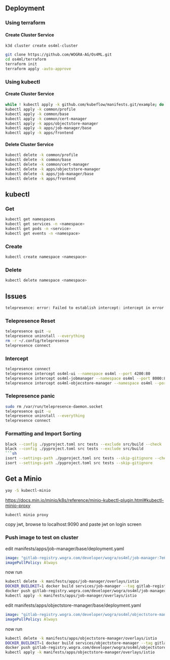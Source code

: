 ## Deployment
### Using terraform
#### Create Cluster Service
```sh
k3d cluster create os4ml-cluster
```
```sh
git clone https://github.com/WOGRA-AG/Os4ML.git
cd os4ml/terraform
terraform init
terraform apply -auto-approve
```
### Using kubectl
#### Create Cluster Service
```sh
while ! kubectl apply -k github.com/kubeflow/manifests.git/example; do echo "Retrying to apply resources"; sleep 10; done
kubectl apply -k common/profile
kubectl apply -k common/base
kubectl apply -k common/cert-manager
kubectl apply -k apps/objectstore-manager
kubectl apply -k apps/job-manager/base
kubectl apply -k apps/frontend
```

#### Delete Cluster Service
```sh
kubectl delete -k common/profile
kubectl delete -k common/base
kubectl delete -k common/cert-manager
kubectl delete -k apps/objectstore-manager
kubectl delete -k apps/job-manager/base
kubectl delete -k apps/frontend
```

## kubectl
### Get
```sh
kubectl get namespaces
kubectl get services -n <namespace>
kubectl get pods -n <service>
kubectl get events -n <namespace> 
```
### Create
```sh
kubectl create namespace <namespace>
```
### Delete
```sh
kubectl delete namespace <namespace>
```
 
## Issues
```sh
telepresence: error: Failed to establish intercept: intercept in error state AGENT_ERROR: intercept was made from an unauthenticated client
```
### Telepresence Reset
```sh
telepresence quit -u
telepresence uninstall --everything
rm -r ~/.config/telepresence
telepresence connect
```

### Intercept
```sh
telepresence connect
telepresence intercept os4ml-ui --namespace os4ml --port 4200:80
telepresence intercept os4ml-jobmanager --namespace os4ml --port 8000:8000
telepresence intercept os4ml-objecstore-manager --namespace os4ml --port 8001:8000
```

### Telepresence panic
```sh
sudo rm /var/run/telepresence-daemon.socket
telepresence quit -u
telepresence uninstall --everything
telepresence connect
```
### Formatting and Import Sorting
```sh
black --config ./pyproject.toml src tests --exclude src/build --check 
black --config ./pyproject.toml src tests --exclude src/build
```sh
isort --settings-path ./pyproject.toml src tests --skip-gitignore --check-only
isort --settings-path ./pyproject.toml src tests --skip-gitignore
```

## Get a Minio
```bash
yay -S kubectl-minio
```
https://docs.min.io/minio/k8s/reference/minio-kubectl-plugin.html#kubectl-minio-proxy

```bash
kubectl minio proxy
```
copy jwt, browse to localhost:9090 and paste jwt on login screen

### Push image to test on cluster
edit manifests/apps/job-manager/base/deployment.yaml
```yaml
image: "gitlab-registry.wogra.com/developer/wogra/os4ml/job-manager:7e64992"
imagePullPolicy: Always
```
now run
```bash
kubectl delete -k manifests/apps/job-manager/overlays/istio
DOCKER_BUILDKIT=1 docker build services/job-manager --tag gitlab-registry.wogra.com/developer/wogra/os4ml/job-manager:7e64992 --target production --no-cache
docker push gitlab-registry.wogra.com/developer/wogra/os4ml/job-manager:7e64992
kubectl apply -k manifests/apps/job-manager/overlays/istio
```

edit manifests/apps/objectstore-manager/base/deployment.yaml
```yaml
image: "gitlab-registry.wogra.com/developer/wogra/os4ml/objectstore-manager:7e64992"
imagePullPolicy: Always
```
now run
```bash
kubectl delete -k manifests/apps/objectstore-manager/overlays/istio
DOCKER_BUILDKIT=1 docker build services/objectstore-manager --tag gitlab-registry.wogra.com/developer/wogra/os4ml/objectstore-manager:7e64992 --target production --no-cache
docker push gitlab-registry.wogra.com/developer/wogra/os4ml/objectstore-manager:7e64992
kubectl apply -k manifests/apps/objectstore-manager/overlays/istio
```

